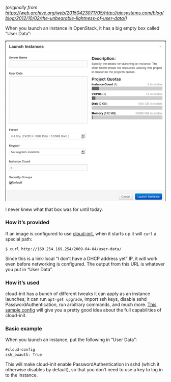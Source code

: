 <!--
.. title: The Unbearable Lightness of User-Data
.. slug: unbearable-lightness-of-user-data
.. date: 2012-10-02 12:00:00 UTC-07:00
.. tags: openstack, til
.. category: 
.. link: 
.. description: 
.. type: text
-->

_(originally from <https://web.archive.org/web/20150423071705/http://ajcsystems.com/blog/blog/2012/10/02/the-unbearable-lightness-of-user-data/>)_

When you launch an instance in OpenStack, it has a big empty box called “User Data”:

![image](/images/png_JtasHKS3b.png)

I never knew what that box was for until today.

### How it’s provided

If an image is configured to use [cloud-init](https://help.ubuntu.com/community/CloudInit), when it starts up it will `curl` a special path:

``` shell
$ curl http://169.254.169.254/2009-04-04/user-data/
```

Since this is a link-local “I don’t have a DHCP address yet” IP, it will work even before networking is configured. The output from this URL is whatever you put in “User Data”.

### How it’s used

cloud-init has a bunch of different tweaks it can apply as an instance launches; it can run `apt-get upgrade`, import ssh keys, disable sshd PasswordAuthentication, run arbitrary commands, and much more. [This sample config](https://web.archive.org/web/20150423071705/http://xebia-france.googlecode.com/svn/training/xebia-spring-travel/trunk/xebia-spring-travel-amazon-aws/src/main/scripts/cloud-config-sample.txt) will give you a pretty good idea about the full capabilities of cloud-init.

### Basic example

When you launch an instance, put the following in “User Data”:

``` shell
#cloud-config
ssh_pwauth: True
```

This will make cloud-init enable PasswordAuthentication in sshd (which it otherwise disables by default), so that you don’t need to use a key to log in to the instance.
